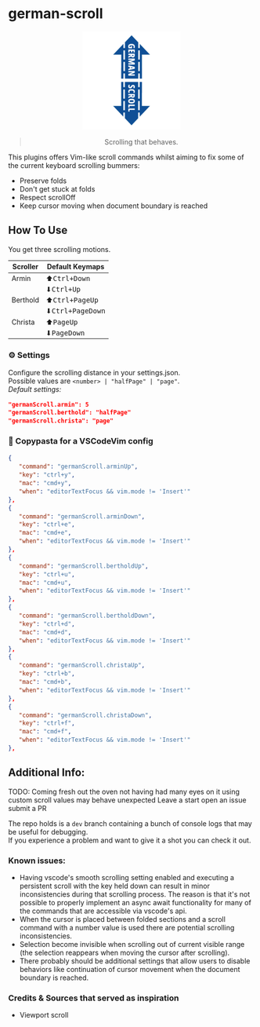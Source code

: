 # german-scroll

<div align="center">
     <img src="assets/german-scroll-logo.png" width="200" />

> Scrolling that behaves.

</div>
This plugins offers Vim-like scroll commands whilst aiming to fix some of the current keyboard scrolling bummers:

-  Preserve folds
-  Don't get stuck at folds
-  Respect scrollOff
-  Keep cursor moving when document boundary is reached

## How To Use

You get three scrolling motions.

| **Scroller** | **Default Keymaps**       |
| ------------ | ------------------------- |
| Armin        | ️️⬆<kbd>Ctrl+Down</kbd>️  |
|              | ⬇<kbd>Ctrl+Up</kbd>       |
| Berthold     | ⬆<kbd>Ctrl+PageUp</kbd>   |
|              | ⬇<kbd>Ctrl+PageDown</kbd> |
| Christa      | ⬆<kbd>PageUp</kbd>        |
|              | ⬇<kbd>PageDown</kbd>      |

### ⚙️ Settings

Configure the scrolling distance in your settings.json.<br>
Possible values are `<number> | "halfPage" | "page"`.<br>
_Default settings:_

```json
"germanScroll.armin": 5
"germanScroll.berthold": "halfPage"
"germanScroll.christa": "page"
```

### 🍝 Copypasta for a VSCodeVim config

```json
{
   "command": "germanScroll.arminUp",
   "key": "ctrl+y",
   "mac": "cmd+y",
   "when": "editorTextFocus && vim.mode != 'Insert'"
},
{
   "command": "germanScroll.arminDown",
   "key": "ctrl+e",
   "mac": "cmd+e",
   "when": "editorTextFocus && vim.mode != 'Insert'"
},
{
   "command": "germanScroll.bertholdUp",
   "key": "ctrl+u",
   "mac": "cmd+u",
   "when": "editorTextFocus && vim.mode != 'Insert'"
},
{
   "command": "germanScroll.bertholdDown",
   "key": "ctrl+d",
   "mac": "cmd+d",
   "when": "editorTextFocus && vim.mode != 'Insert'"
},
{
   "command": "germanScroll.christaUp",
   "key": "ctrl+b",
   "mac": "cmd+b",
   "when": "editorTextFocus && vim.mode != 'Insert'"
},
{
   "command": "germanScroll.christaDown",
   "key": "ctrl+f",
   "mac": "cmd+f",
   "when": "editorTextFocus && vim.mode != 'Insert'"
},
```

## Additional Info:

TODO: Coming fresh out the oven not having had many eyes on it using custom scroll values may behave unexpected
Leave a start open an issue submit a PR

The repo holds is a `dev` branch containing a bunch of console logs that may be useful for debugging.<br>
If you experience a problem and want to give it a shot you can check it out.

### Known issues:

-  Having vscode's smooth scrolling setting enabled and executing a persistent scroll with the key held down can result in minor inconsistencies during that scrolling process. The reason is that it's not possible to properly implement an async await functionality for many of the commands that are accessible via vscode's api.
-  When the cursor is placed between folded sections and a scroll command with a number value is used there are potential scrolling inconsistencies.
-  Selection become invisible when scrolling out of current visible range (the selection reappears when moving the cursor after scrolling).
-  There probably should be additional settings that allow users to disable behaviors like continuation of cursor movement when the document boundary is reached.

### Credits & Sources that served as inspiration

-  Viewport scroll
